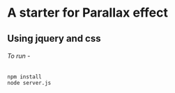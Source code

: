 #  A starter for Parallax effect
## Using jquery and css

###### To run -

```
npm install
node server.js

```

